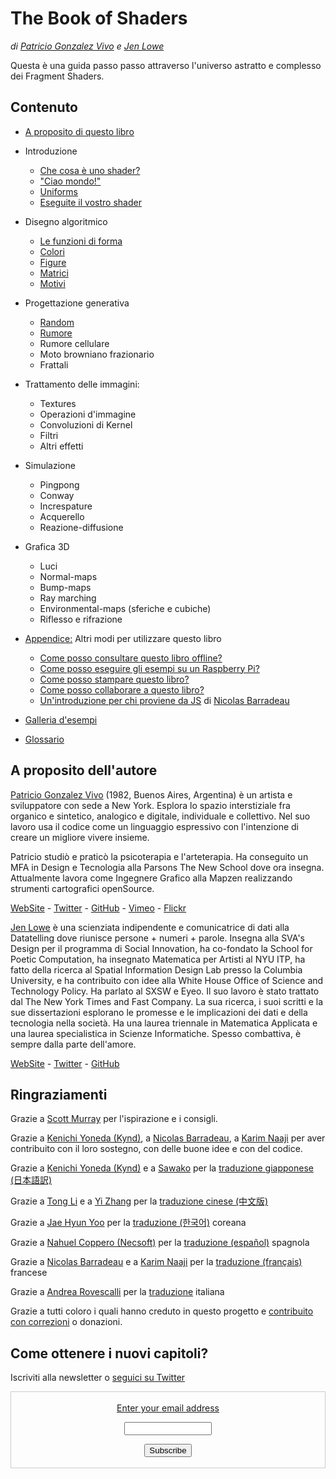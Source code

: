 <canvas id="custom" class="canvas" data-fragment-url="src/moon/moon.frag" data-textures="src/moon/moon.jpg" width="350px" height="350px"></canvas>

# The Book of Shaders
*di [Patricio Gonzalez Vivo](http://patriciogonzalezvivo.com/) e [Jen Lowe](http://jenlowe.net/)*

Questa è una guida passo passo attraverso l'universo astratto e complesso dei Fragment Shaders.

<div class="header">
<a href="https://www.paypal.com/cgi-bin/webscr?cmd=_s-xclick&hosted_button_id=B5FSVSHGEATCG" style="float: right;"><img src="https://www.paypalobjects.com/en_US/i/btn/btn_donate_SM.gif" alt=""></a>
</div>

## Contenuto

* [A proposito di questo libro](00/?lan=it)

* Introduzione
    * [Che cosa è uno shader?](01/?lan=it)
    * ["Ciao mondo!"](02/?lan=it)
    * [Uniforms](03/?lan=it)
	* [Eseguite il vostro shader](04/?lan=it)

* Disegno algoritmico
    * [Le funzioni di forma](05/?lan=it)
    * [Colori](06/?lan=it)
    * [Figure](07/?lan=it)
    * [Matrici](08/?lan=it)
    * [Motivi](09/?lan=it)

* Progettazione generativa
    * [Random](10/?lan=it)
    * [Rumore](11/?lan=it)
    * Rumore cellulare
    * Moto browniano frazionario
    * Frattali

* Trattamento delle immagini:
    * Textures
    * Operazioni d'immagine
    * Convoluzioni di Kernel
    * Filtri
    * Altri effetti

* Simulazione
    * Pingpong
    * Conway
    * Increspature
    * Acquerello
    * Reazione-diffusione

* Grafica 3D
    * Luci
    * Normal-maps
    * Bump-maps
    * Ray marching
    * Environmental-maps (sferiche e cubiche)
    * Riflesso e rifrazione

* [Appendice:](appendix/) Altri modi per utilizzare questo libro
	* [Come posso consultare questo libro offline?](appendix/00/?lan=it)
	* [Come posso eseguire gli esempi su un Raspberry Pi?](appendix/01/?lan=it)
	* [Come posso stampare questo libro?](appendix/02/?lan=it)
    * [Come posso collaborare a questo libro?](appendix/03/?lan=it)
    * [Un'introduzione per chi proviene da JS](appendix/04/) di [Nicolas Barradeau](http://www.barradeau.com/)

* [Galleria d'esempi](examples/)

* [Glossario](glossary/)

## A proposito dell'autore

[Patricio Gonzalez Vivo](http://patriciogonzalezvivo.com/) (1982, Buenos Aires, Argentina) è un artista e sviluppatore con sede a New York. Esplora lo spazio interstiziale fra organico e sintetico, analogico e digitale, individuale e collettivo. Nel suo lavoro usa il codice come un linguaggio espressivo con l'intenzione di creare un migliore vivere insieme.

Patricio studiò e praticò la psicoterapia e l'arteterapia. Ha conseguito un MFA in Design e Tecnologia alla Parsons The New School dove ora insegna. Attualmente lavora come Ingegnere Grafico alla Mapzen realizzando strumenti cartografici openSource.

<div class="header"> <a href="http://patriciogonzalezvivo.com/" target="_blank">WebSite</a> - <a href="https://twitter.com/patriciogv" target="_blank">Twitter</a> - <a href="https://github.com/patriciogonzalezvivo" target="_blank">GitHub</a> - <a href="https://vimeo.com/patriciogv" target="_blank">Vimeo</a> - <a href="https://www.flickr.com/photos/106950246@N06/" target="_blank"> Flickr</a></div>

[Jen Lowe](http://jenlowe.net/) è una scienziata indipendente e comunicatrice di dati alla Datatelling dove riunisce persone + numeri + parole. Insegna alla SVA's Design per il programma di Social Innovation, ha co-fondato la School for Poetic Computation, ha insegnato Matematica per Artisti al NYU ITP, ha fatto della ricerca al Spatial Information Design Lab presso la Columbia University, e ha contribuito con idee alla White House Office of Science and Technology Policy. Ha parlato al SXSW e Eyeo. Il suo lavoro è stato trattato dal The New York Times and Fast Company. La sua ricerca, i suoi scritti e la sue dissertazioni esplorano le promesse e le implicazioni dei dati e della tecnologia nella società. Ha una laurea triennale in Matematica Applicata e una laurea specialistica in Scienze Informatiche. Spesso combattiva, è sempre dalla parte dell'amore.

<div class="header"> <a href="http://jenlowe.net/" target="_blank">WebSite</a> - <a href="https://twitter.com/datatelling" target="_blank">Twitter</a> - <a href="https://github.com/datatelling" target="_blank">GitHub</a></div>

## Ringraziamenti

Grazie a [Scott Murray](http://alignedleft.com/) per l'ispirazione e i consigli.

Grazie a [Kenichi Yoneda (Kynd)](https://twitter.com/kyndinfo), a [Nicolas Barradeau](https://twitter.com/nicoptere), a [Karim Naaji](http://karim.naaji.fr/) per aver contribuito con il loro sostegno, con delle buone idee e con del codice.

Grazie a [Kenichi Yoneda (Kynd)](https://twitter.com/kyndinfo) e a [Sawako](https://twitter.com/sawakohome) per la [traduzione giapponese (日本語訳)](?lan=jp)

Grazie a [Tong Li](https://www.facebook.com/tong.lee.9484) e a [Yi Zhang](https://www.facebook.com/archer.zetta?pnref=story) per la [traduzione cinese (中文版)](?lan=ch)

Grazie a [Jae Hyun Yoo](https://www.facebook.com/fkkcloud) per la [traduzione (한국어)](?lan=kr) coreana

Grazie a [Nahuel Coppero (Necsoft)](http://hinecsoft.com/) per la [traduzione (español)](?lan=es) spagnola

Grazie a [Nicolas Barradeau](https://twitter.com/nicoptere) e a [Karim Naaji](http://karim.naaji.fr/) per la [traduzione (français)](?lan=fr) francese

Grazie a [Andrea Rovescalli](https://www.earove.info) per la [traduzione](?lan=it) italiana

Grazie a tutti coloro i quali hanno creduto in questo progetto e [contribuito con correzioni](https://github.com/patriciogonzalezvivo/thebookofshaders/graphs/contributors) o donazioni.

## Come ottenere i nuovi capitoli?

Iscriviti alla newsletter o [seguici su Twitter](https://twitter.com/bookofshaders)

<form style="border:1px solid #ccc;padding:3px;text-align:center;" action="https://tinyletter.com/thebookofshaders" method="post" target="popupwindow" onsubmit="window.open('https://tinyletter.com/thebookofshaders', 'popupwindow', 'scrollbars=yes,width=800,height=600');return true"><a href="https://tinyletter.com/thebookofshaders"><p><label for="tlemail">Enter your email address</label></p></a><p><input type="text" style="width:140px" name="email" id="tlemail" /></p><input type="hidden" value="1" name="embed"/><input type="submit" value="Subscribe" /><p><a href="https://tinyletter.com" target="_blank"></a></p></form>
